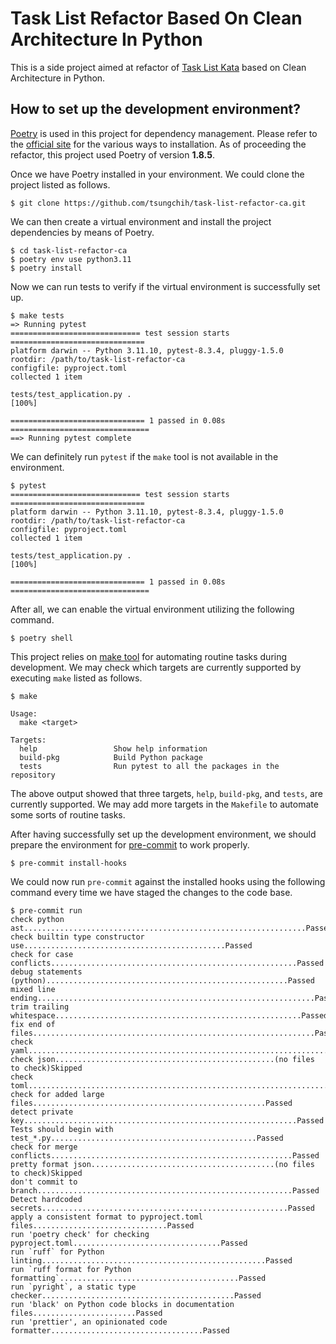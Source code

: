 # Task List Refactor Based On Clean Architecture In Python

This is a side project aimed at refactor of [Task List Kata](https://kata-log.rocks/task-list-kata) based on Clean
Architecture in Python.

## How to set up the development environment?

[Poetry](https://python-poetry.org/) is used in this project for dependency management. Please refer to the
[official site](https://python-poetry.org/docs/) for the various ways to installation. As of proceeding the refactor,
this project used Poetry of version **1.8.5**.

Once we have Poetry installed in your environment. We could clone the project listed as follows.

```shell
$ git clone https://github.com/tsungchih/task-list-refactor-ca.git
```

We can then create a virtual environment and install the project dependencies by means of Poetry.

```shell
$ cd task-list-refactor-ca
$ poetry env use python3.11
$ poetry install
```

Now we can run tests to verify if the virtual environment is successfully set up.

```shell
$ make tests
=> Running pytest
============================= test session starts ==============================
platform darwin -- Python 3.11.10, pytest-8.3.4, pluggy-1.5.0
rootdir: /path/to/task-list-refactor-ca
configfile: pyproject.toml
collected 1 item

tests/test_application.py .                                              [100%]

============================== 1 passed in 0.08s ===============================
==> Running pytest complete
```

We can definitely run `pytest` if the `make` tool is not available in the environment.

```shell
$ pytest
============================= test session starts ==============================
platform darwin -- Python 3.11.10, pytest-8.3.4, pluggy-1.5.0
rootdir: /path/to/task-list-refactor-ca
configfile: pyproject.toml
collected 1 item

tests/test_application.py .                                              [100%]

============================== 1 passed in 0.08s ===============================
```

After all, we can enable the virtual environment utilizing the following command.

```shell
$ poetry shell
```

This project relies on [make tool](https://www.gnu.org/software/make/) for automating routine tasks during development.
We may check which targets are currently supported by executing `make` listed as follows.

```shell
$ make

Usage:
  make <target>

Targets:
  help                 Show help information
  build-pkg            Build Python package
  tests                Run pytest to all the packages in the repository
```

The above output showed that three targets, `help`, `build-pkg`, and `tests`, are currently supported. We may add more
targets in the `Makefile` to automate some sorts of routine tasks.

After having successfully set up the development environment, we should prepare the environment for
[pre-commit](https://pre-commit.com/) to work properly.

```shell
$ pre-commit install-hooks
```

We could now run `pre-commit` against the installed hooks using the following command every time we have staged the
changes to the code base.

```shell
$ pre-commit run
check python ast...............................................................Passed
check builtin type constructor use.............................................Passed
check for case conflicts.......................................................Passed
debug statements (python)......................................................Passed
mixed line ending..............................................................Passed
trim trailing whitespace.......................................................Passed
fix end of files...............................................................Passed
check yaml.....................................................................Passed
check json.................................................(no files to check)Skipped
check toml.....................................................................Passed
check for added large files....................................................Passed
detect private key.............................................................Passed
Tests should begin with test_*.py..............................................Passed
check for merge conflicts......................................................Passed
pretty format json.........................................(no files to check)Skipped
don't commit to branch.........................................................Passed
Detect hardcoded secrets.......................................................Passed
apply a consistent format to pyproject.toml files..............................Passed
run 'poetry check' for checking pyproject.toml.................................Passed
run `ruff` for Python linting..................................................Passed
run `ruff format for Python formatting`........................................Passed
run `pyright`, a static type checker...........................................Passed
run 'black' on Python code blocks in documentation files.......................Passed
run 'prettier', an opinionated code formatter..................................Passed
```
